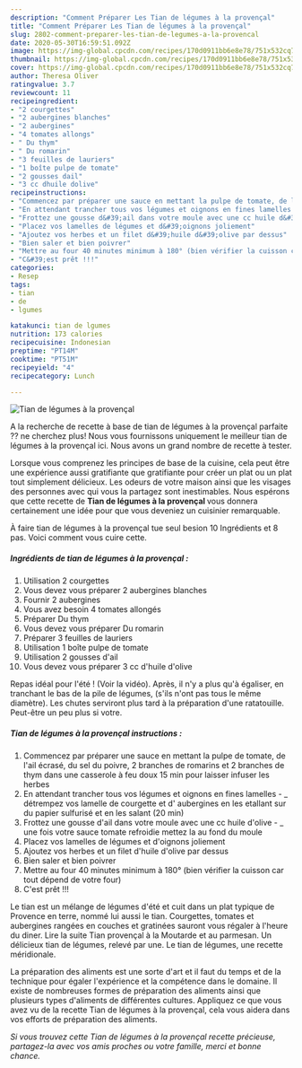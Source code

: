```yaml
---
description: "Comment Préparer Les Tian de légumes à la provençal"
title: "Comment Préparer Les Tian de légumes à la provençal"
slug: 2802-comment-preparer-les-tian-de-legumes-a-la-provencal
date: 2020-05-30T16:59:51.092Z
image: https://img-global.cpcdn.com/recipes/170d0911bb6e8e78/751x532cq70/tian-de-legumes-a-la-provencal-photo-principale-de-la-recette.jpg
thumbnail: https://img-global.cpcdn.com/recipes/170d0911bb6e8e78/751x532cq70/tian-de-legumes-a-la-provencal-photo-principale-de-la-recette.jpg
cover: https://img-global.cpcdn.com/recipes/170d0911bb6e8e78/751x532cq70/tian-de-legumes-a-la-provencal-photo-principale-de-la-recette.jpg
author: Theresa Oliver
ratingvalue: 3.7
reviewcount: 11
recipeingredient:
- "2 courgettes"
- "2 aubergines blanches"
- "2 aubergines"
- "4 tomates allongs"
- " Du thym"
- " Du romarin"
- "3 feuilles de lauriers"
- "1 boîte pulpe de tomate"
- "2 gousses dail"
- "3 cc dhuile dolive"
recipeinstructions:
- "Commencez par préparer une sauce en mettant la pulpe de tomate, de l&#39;ail écrasé, du sel du poivre, 2 branches de romarins et 2 branches de thym dans une casserole à feu doux 15 min pour laisser infuser les herbes"
- "En attendant trancher tous vos légumes et oignons en fines lamelles _ détrempez vos lamelle de courgette et d&#39; aubergines en les etallant sur du papier sulfurisé et en les salant (20 min)"
- "Frottez une gousse d&#39;ail dans votre moule avec une cc huile d&#39;olive _ une fois votre sauce tomate refroidie mettez la au fond du moule"
- "Placez vos lamelles de légumes et d&#39;oignons joliement"
- "Ajoutez vos herbes et un filet d&#39;huile d&#39;olive par dessus"
- "Bien saler et bien poivrer"
- "Mettre au four 40 minutes minimum à 180° (bien vérifier la cuisson car tout dépend de votre four)"
- "C&#39;est prêt !!!"
categories:
- Resep
tags:
- tian
- de
- lgumes

katakunci: tian de lgumes 
nutrition: 173 calories
recipecuisine: Indonesian
preptime: "PT14M"
cooktime: "PT51M"
recipeyield: "4"
recipecategory: Lunch

---
```



![Tian de légumes à la provençal](https://img-global.cpcdn.com/recipes/170d0911bb6e8e78/751x532cq70/tian-de-legumes-a-la-provencal-photo-principale-de-la-recette.jpg)

A la recherche de recette à base de tian de légumes à la provençal parfaite ?? ne cherchez plus! Nous vous fournissons uniquement le meilleur tian de légumes à la provençal ici. Nous avons un grand nombre de recette à tester.

Lorsque vous comprenez les principes de base de la cuisine, cela peut être une expérience aussi gratifiante que gratifiante pour créer un plat ou un plat tout simplement délicieux. Les odeurs de votre maison ainsi que les visages des personnes avec qui vous la partagez sont inestimables. Nous espérons que cette recette de <strong> Tian de légumes à la provençal </strong> vous donnera certainement une idée pour que vous deveniez un cuisinier remarquable.

<!--inarticleads1-->

À faire tian de légumes à la provençal tue seul besion 10 Ingrédients et 8 pas. Voici comment vous cuire cette.

##### Ingrédients de tian de légumes à la provençal :

1. Utilisation 2 courgettes
1. Vous devez vous préparer 2 aubergines blanches
1. Fournir 2 aubergines
1. Vous avez besoin 4 tomates allongés
1. Préparer  Du thym
1. Vous devez vous préparer  Du romarin
1. Préparer 3 feuilles de lauriers
1. Utilisation 1 boîte pulpe de tomate
1. Utilisation 2 gousses d&#39;ail
1. Vous devez vous préparer 3 cc d&#39;huile d&#39;olive


Repas idéal pour l&#39;été ! (Voir la vidéo). Après, il n&#39;y a plus qu&#39;à égaliser, en tranchant le bas de la pile de légumes, (s&#39;ils n&#39;ont pas tous le même diamètre). Les chutes serviront plus tard à la préparation d&#39;une ratatouille. Peut-être un peu plus si votre. 

<!--inarticleads2-->

##### Tian de légumes à la provençal instructions :

1. Commencez par préparer une sauce en mettant la pulpe de tomate, de l&#39;ail écrasé, du sel du poivre, 2 branches de romarins et 2 branches de thym dans une casserole à feu doux 15 min pour laisser infuser les herbes
1. En attendant trancher tous vos légumes et oignons en fines lamelles - _ détrempez vos lamelle de courgette et d&#39; aubergines en les etallant sur du papier sulfurisé et en les salant (20 min)
1. Frottez une gousse d&#39;ail dans votre moule avec une cc huile d&#39;olive - _ une fois votre sauce tomate refroidie mettez la au fond du moule
1. Placez vos lamelles de légumes et d&#39;oignons joliement
1. Ajoutez vos herbes et un filet d&#39;huile d&#39;olive par dessus
1. Bien saler et bien poivrer
1. Mettre au four 40 minutes minimum à 180° (bien vérifier la cuisson car tout dépend de votre four)
1. C&#39;est prêt !!!


Le tian est un mélange de légumes d&#39;été et cuit dans un plat typique de Provence en terre, nommé lui aussi le tian. Courgettes, tomates et aubergines rangées en couches et gratinées sauront vous régaler à l&#39;heure du diner. Lire la suite Tian provençal à la Moutarde et au parmesan. Un délicieux tian de légumes, relevé par une. Le tian de légumes, une recette méridionale. 

<!--inarticleads1-->

<p>
La préparation des aliments est une sorte d'art et il faut du temps et de la technique pour égaler l'expérience et la compétence dans le domaine. Il existe de nombreuses formes de préparation des aliments ainsi que plusieurs types d'aliments de différentes cultures. Appliquez ce que vous avez vu de la recette Tian de légumes à la provençal, cela vous aidera dans vos efforts de préparation des aliments.
</p>

<p>
<i>Si vous trouvez cette Tian de légumes à la provençal recette précieuse, partagez-la avec vos amis proches ou votre famille, merci et bonne chance.</i>
</p>
